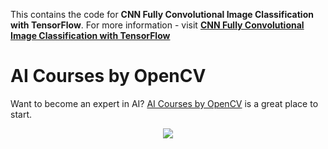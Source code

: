 This contains the code for **CNN Fully Convolutional Image Classification with TensorFlow**. For more information - visit
[**CNN Fully Convolutional Image Classification with TensorFlow**](https://www.learnopencv.com/cnn-fully-convolutional-image-classification-with-tensorflow)

# AI Courses by OpenCV

Want to become an expert in AI? [AI Courses by OpenCV](https://opencv.org/courses/) is a great place to start.

<a href="https://opencv.org/courses/">
<p align="center">
<img src="https://www.learnopencv.com/wp-content/uploads/2020/04/AI-Courses-By-OpenCV-Github.png">
</p>
</a>
